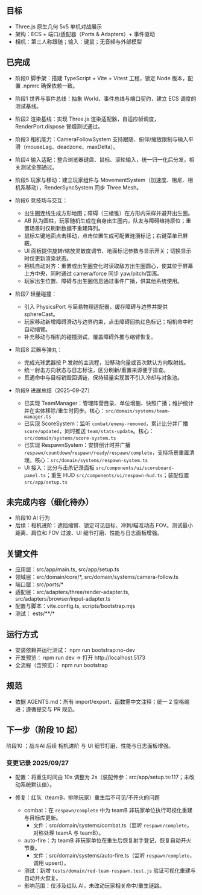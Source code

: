 ﻿## 目标
- Three.js 原生几何 5v5 单机对战展示
- 架构：ECS + 端口/适配器（Ports & Adapters）+ 事件驱动
- 相机：第三人称跟随；输入：键鼠；无音频与外部模型

## 已完成
- 阶段0 脚手架：搭建 TypeScript + Vite + Vitest 工程，锁定 Node 版本，配置 .npmrc 确保依赖一致。
- 阶段1 世界与事件总线：抽象 World、事件总线与端口契约，建立 ECS 调度的测试基线。
- 阶段2 渲染基线：实现 Three.js 渲染适配器，自适应帧调度，RenderPort.dispose 冒烟测试通过。
- 阶段3 相机能力：CameraFollowSystem 支持跟随、俯仰/缩放限制与输入平滑（mouseLag、deadzone、maxDelta）。
- 阶段4 输入适配：整合浏览器键盘、鼠标、滚轮输入，统一归一化后分发，相关测试全部通过。
- 阶段5 玩家与移动：建立玩家组件与 MovementSystem（加速度、阻尼、相机系移动），RenderSyncSystem 同步 Three Mesh。
- 阶段6 竞技场与交互：
  - 出生圈连线生成方形地图；障碍（三棱锥）在方形内采样并避开出生圈。
  - AB 队为圆柱，玩家随机生成在自身出生圈内，队友与障碍维持原位；重置场景时仅刷新数据不重建阵列。
  - 鼠标左键地面点击移动，点击位置生成可配置涟漪标记；右键菜单已屏蔽。
  - UI 面板提供旋转/缩放灵敏度调节、地面标记参数与显示开关；切换显示时仅更新渲染状态。
  - 相机自动对齐：重置或出生圈变化时读取敌方出生圈圆心，使其位于屏幕上方中央，同时通过 camera/force 同步 yaw/pitch/距离。
  - 玩家出生位置、障碍与出生圈信息通过事件广播，供其他系统使用。
- 阶段7 轻量碰撞：
  - 引入 PhysicsPort 与简易物理适配器，缓存障碍与边界并提供 sphereCast。
  - 玩家移动新增障碍滑动与边界约束，点击障碍回执红色标记；相机命中时自动缩臂。
  - 补充移动与相机的碰撞测试，覆盖障碍外推与缩臂恢复。

- 阶段8 武器与弹丸：
  - 完成光球武器按 P 发射的主流程，沿移动向量或首次默认方向取射线。
  - 统一射击方向状态与日志标注，区分刷新/重置来源便于排查。
  - 贯通命中与目标销毁回调链，保持轻量实现暂不引入冷却与对象池。

- 阶段9 进展总结（2025-09-27）
  - 已实现 TeamManager：管理阵营目录、单位增删、快照广播；维护统计并在实体移除/重生时同步。核心：`src/domain/systems/team-manager.ts`
  - 已实现 ScoreSystem：监听 `combat/enemy-removed`，累计比分并广播 `score/updated`，同时推送 `team/stats-update`。核心：`src/domain/systems/score-system.ts`
  - 已实现 RespawnSystem：安排倒计时并广播 `respawn/countdown`/`respawn/ready`/`respawn/complete`，支持场景重置清理。核心：`src/domain/systems/respawn-system.ts`
  - UI 接入：比分与击杀记录面板 `src/components/ui/scoreboard-panel.ts`；重生 HUD `src/components/ui/respawn-hud.ts`；装配位置 `src/app/setup.ts`


## 未完成内容（细化待办）
- 阶段10 AI 行为
- 后续：相机进阶：遮挡缩臂、锁定可见目标、冲刺/瞄准动态 FOV。测试最小距离、肩位和 FOV 过渡、UI 细节打磨、性能与日志面板增强。

## 关键文件
- 应用层：src/app/main.ts, src/app/setup.ts
- 领域层：src/domain/core/*, src/domain/systems/camera-follow.ts
- 端口层：src/ports/*
- 适配层：src/adapters/three/render-adapter.ts, src/adapters/browser/input-adapter.ts
- 配置与脚本：vite.config.ts, scripts/bootstrap.mjs
- 测试：	ests/**/*

## 运行方式
- 安装依赖并运行测试：
npm run bootstrap:no-dev
- 开发预览：
npm run dev → 打开 http://localhost:5173
- 全流程（含预览）：
npm run bootstrap

## 规范
- 依据 AGENTS.md：所有 import/export、函数需中文注释；统一 2 空格缩进；遵循提交与 PR 规范。

## 下一步（阶段 10 起）
阶段10 ；战斗AI 后续 相机进阶 与 UI 细节打磨、性能与日志面板增强。

### 变更记录 2025/09/27
- 配置：将重生时间由 10s 调整为 2s（装配传参：src/app/setup.ts:117；未改动系统默认值）。

- 修复：红队（teamB，排除玩家）重生后不可见/不开火的问题
  - combat：在 `respawn/complete` 中为 teamB 非玩家单位执行可视化重建与目标库更新。
    - 文件：src/domain/systems/combat.ts（监听 `respawn/complete`，对称处理 teamA 与 teamB）。
  - auto-fire：为 teamB 非玩家单位在重生后恢复射手登记，恢复自动开火节奏。
    - 文件：src/domain/systems/auto-fire.ts（监听 `respawn/complete`，调用 upsert）。
  - 测试：新增 `tests/domain/red-team-respawn.test.js` 验证可视化重建与自动开火恢复。
  - 影响范围：仅涉及红队 AI，未改动玩家相关命中/重生链路。


